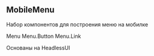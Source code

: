 ## MobileMenu

Набор компонентов для построения меню на мобилке

Menu
Menu.Button
Menu.Link

Основаны на HeadlessUI
